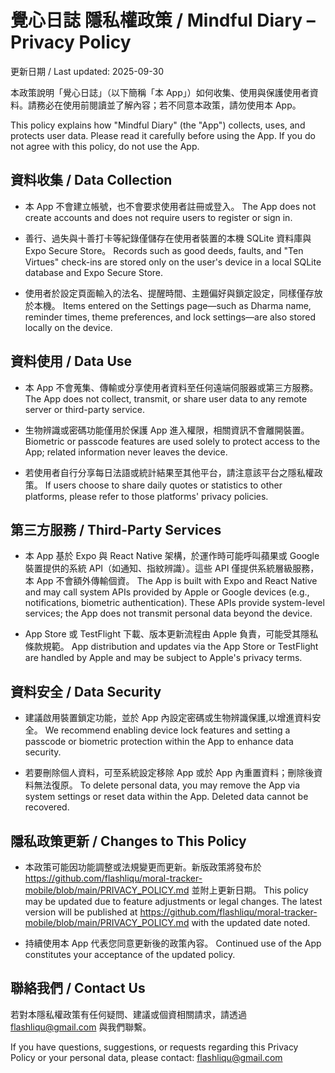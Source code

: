 # 覺心日誌 隱私權政策 / Mindful Diary – Privacy Policy

更新日期 / Last updated: 2025-09-30

本政策說明「覺心日誌」（以下簡稱「本 App」）如何收集、使用與保護使用者資料。請務必在使用前閱讀並了解內容；若不同意本政策，請勿使用本 App。

This policy explains how "Mindful Diary" (the "App") collects, uses, and protects user data. Please read it carefully before using the App. If you do not agree with this policy, do not use the App.

## 資料收集 / Data Collection

- 本 App 不會建立帳號，也不會要求使用者註冊或登入。
  The App does not create accounts and does not require users to register or sign in.

- 善行、過失與十善打卡等紀錄僅儲存在使用者裝置的本機 SQLite 資料庫與 Expo Secure Store。
  Records such as good deeds, faults, and "Ten Virtues" check-ins are stored only on the user's device in a local SQLite database and Expo Secure Store.

- 使用者於設定頁面輸入的法名、提醒時間、主題偏好與鎖定設定，同樣僅存放於本機。
  Items entered on the Settings page—such as Dharma name, reminder times, theme preferences, and lock settings—are also stored locally on the device.

## 資料使用 / Data Use

- 本 App 不會蒐集、傳輸或分享使用者資料至任何遠端伺服器或第三方服務。
  The App does not collect, transmit, or share user data to any remote server or third-party service.

- 生物辨識或密碼功能僅用於保護 App 進入權限，相關資訊不會離開裝置。
  Biometric or passcode features are used solely to protect access to the App; related information never leaves the device.

- 若使用者自行分享每日法語或統計結果至其他平台，請注意該平台之隱私權政策。
  If users choose to share daily quotes or statistics to other platforms, please refer to those platforms' privacy policies.

## 第三方服務 / Third-Party Services

- 本 App 基於 Expo 與 React Native 架構，於運作時可能呼叫蘋果或 Google 裝置提供的系統 API（如通知、指紋辨識）。這些 API 僅提供系統層級服務，本 App 不會額外傳輸個資。
  The App is built with Expo and React Native and may call system APIs provided by Apple or Google devices (e.g., notifications, biometric authentication). These APIs provide system-level services; the App does not transmit personal data beyond the device.

- App Store 或 TestFlight 下載、版本更新流程由 Apple 負責，可能受其隱私條款規範。
  App distribution and updates via the App Store or TestFlight are handled by Apple and may be subject to Apple's privacy terms.

## 資料安全 / Data Security

- 建議啟用裝置鎖定功能，並於 App 內設定密碼或生物辨識保護,以增進資料安全。
  We recommend enabling device lock features and setting a passcode or biometric protection within the App to enhance data security.

- 若要刪除個人資料，可至系統設定移除 App 或於 App 內重置資料；刪除後資料無法復原。
  To delete personal data, you may remove the App via system settings or reset data within the App. Deleted data cannot be recovered.

## 隱私政策更新 / Changes to This Policy

- 本政策可能因功能調整或法規變更而更新。新版政策將發布於 https://github.com/flashliqu/moral-tracker-mobile/blob/main/PRIVACY_POLICY.md 並附上更新日期。
  This policy may be updated due to feature adjustments or legal changes. The latest version will be published at https://github.com/flashliqu/moral-tracker-mobile/blob/main/PRIVACY_POLICY.md with the updated date noted.

- 持續使用本 App 代表您同意更新後的政策內容。
  Continued use of the App constitutes your acceptance of the updated policy.

## 聯絡我們 / Contact Us

若對本隱私權政策有任何疑問、建議或個資相關請求，請透過 flashliqu@gmail.com 與我們聯繫。

If you have questions, suggestions, or requests regarding this Privacy Policy or your personal data, please contact: flashliqu@gmail.com

